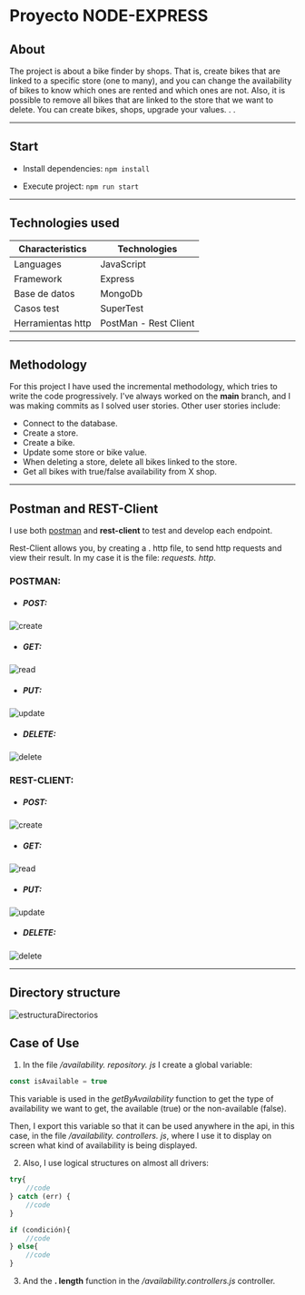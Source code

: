 # **Proyecto NODE-EXPRESS**

## **About**

The project is about a bike finder by shops. That is, create bikes that are linked to a specific store (one to many), and you can change the availability of bikes to know which ones are rented and which ones are not. Also, it is possible to remove all bikes that are linked to the store that we want to delete. You can create bikes, shops, upgrade your values. . .



-------
## **Start**
- Install dependencies: `npm install`

- Execute project: `npm run start`

-------

## **Technologies used**

| Characteristics    | Technologies     |
| ------------------ | ---------------- |
| Languages          | JavaScript       |
| Framework          | Express          |
| Base de datos      | MongoDb          |
| Casos test         | SuperTest        |
| Herramientas http  | PostMan - Rest Client|

--------------

## **Methodology**
For this project I have used the incremental methodology, which tries to write the code progressively. I've always worked on the **main** branch, and I was making commits as I solved user stories. Other user stories include:

- Connect to the database.
- Create a store.
- Create a bike.
- Update some store or bike value.
- When deleting a store, delete all bikes linked to the store.
- Get all bikes with true/false availability from X shop.

----------

## **Postman and REST-Client**
I use both [postman](https://www.postman.com/downloads/) and **rest-client** to test and develop each endpoint.

Rest-Client allows you, by creating a . http file, to send http requests and view their result. In my case it is the file: *requests. http*.


### POSTMAN:

 - ##### **POST**:
 ![create](/storage/imgs/createPostman.png)

  - ##### **GET**:
 ![read](/storage/imgs/readPostman.png)

  - ##### **PUT**:
 ![update](/storage/imgs/updatePostman.png)

  - ##### **DELETE**:
 ![delete](/storage/imgs/deletePostman.png)


### REST-CLIENT:

 - ##### **POST**:
 ![create](/storage/imgs/createREST.png)

  - ##### **GET**:
 ![read](/storage/imgs/readRest.png)

  - ##### **PUT**:
 ![update](/storage/imgs/updateRest.png)

  - ##### **DELETE**:
 ![delete](/storage/imgs/deleteRest.png)

--------------

## **Directory structure**
 ![estructuraDirectorios](/storage/imgs/estructuraDirectorios.png)


## **Case of Use**
1. In the file */availability. repository. js* I create a global variable:
```js
const isAvailable = true
```

This variable is used in the *getByAvailability* function to get the type of availability we want to get, the available (true) or the non-available (false).

Then, I export this variable so that it can be used anywhere in the api, in this case, in the file */availability. controllers. js*, where I use it to display on screen what kind of availability is being displayed.

2. Also, I use logical structures on almost all drivers:
```js
try{
    //code
} catch (err) {
    //code
}
```

```js
if (condición){
    //code
} else{
    //code
}
```

3. And the **. length** function in the */availability.controllers.js* controller.